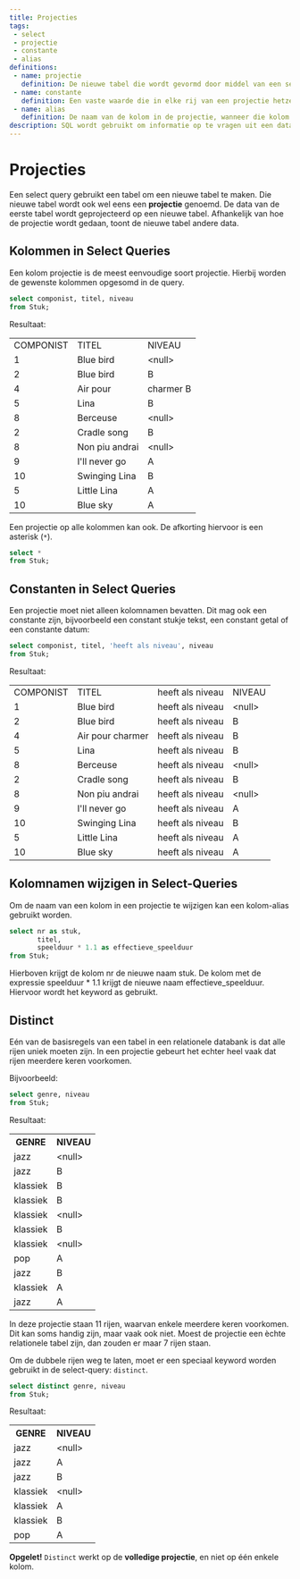 ```yaml
---
title: Projecties
tags: 
 - select
 - projectie
 - constante
 - alias
definitions: 
 - name: projectie
   definition: De nieuwe tabel die wordt gevormd door middel van een select query.
 - name: constante
   definition: Een vaste waarde die in elke rij van een projectie hetzelfde is.
 - name: alias
   definition: De naam van de kolom in de projectie, wanneer die kolom in de oorspronkelijke tabel een andere naam had.
description: SQL wordt gebruikt om informatie op te vragen uit een databank. Die informatie krijg je terug in de vorm van een tabel. Deze tabel wordt ook wel eens de projectie genoemd.
---
```


# Projecties

Een select query gebruikt een tabel om een nieuwe tabel te maken. Die nieuwe tabel wordt ook wel eens een **projectie** genoemd. De data van de eerste tabel wordt geprojecteerd op een nieuwe tabel. Afhankelijk van hoe de projectie wordt gedaan, toont de nieuwe tabel andere data.

## Kolommen in Select Queries

Een kolom projectie is de meest eenvoudige soort projectie. Hierbij worden de gewenste kolommen opgesomd in de query.

```sql
select componist, titel, niveau
from Stuk;
```

Resultaat:

<table class="styledTable">
   <tr>
      <td>COMPONIST</td>
      <td>TITEL</td>
      <td>NIVEAU</td>
   </tr>
   <tr>
      <td>1</td>
      <td>Blue bird</td>
      <td>&lt;null&gt;</td>
   </tr>
   <tr>
      <td>2</td>
      <td>Blue bird</td>
      <td>B</td>
   </tr>
   <tr>
      <td>4</td>
      <td>Air pour</td>
      <td>charmer B</td>
   </tr>
   <tr>
      <td>5</td>
      <td>Lina</td>
      <td>B</td>
   </tr>
   <tr>
      <td>8</td>
      <td>Berceuse</td>
      <td>&lt;null&gt;</td>
   </tr>
   <tr>
      <td>2</td>
      <td>Cradle song</td>
      <td>B</td>
   </tr>
   <tr>
      <td>8</td>
      <td>Non piu andrai</td>
      <td>&lt;null&gt;</td>
   </tr>
   <tr>
      <td>9</td>
      <td>I'll never go</td>
      <td>A</td>
   </tr>
   <tr>
      <td>10</td>
      <td>Swinging Lina</td>
      <td>B</td>
   </tr>
   <tr>
      <td>5</td>
      <td>Little Lina</td>
      <td>A</td>
   </tr>
   <tr>
      <td>10</td>
      <td>Blue sky</td>
      <td>A</td>
   </tr>
</table>

Een projectie op alle kolommen kan ook. De afkorting hiervoor is een asterisk (`*`).

```sql
select *
from Stuk;
```

## Constanten in Select Queries

Een projectie moet niet alleen kolomnamen bevatten. Dit mag ook een constante zijn, bijvoorbeeld een constant stukje tekst, een constant getal of een constante datum:

```sql
select componist, titel, 'heeft als niveau', niveau
from Stuk;
```

Resultaat:

<table class="styledTable">
   <tr>
      <td>COMPONIST</td>
      <td>TITEL</td>
      <td>heeft als niveau</td>
      <td>NIVEAU</td>
   </tr>
   <tr>
      <td>1</td>
      <td>Blue bird</td>
      <td>heeft als niveau</td>
      <td>&lt;null&gt;</td>
   </tr>
   <tr>
      <td>2</td>
      <td>Blue bird</td>
      <td>heeft als niveau</td>
      <td>B</td>
   </tr>
   <tr>
      <td>4</td>
      <td>Air pour charmer</td>
      <td>heeft als niveau</td>
      <td>B</td>
   </tr>
   <tr>
      <td>5</td>
      <td>Lina</td>
      <td>heeft als niveau</td>
      <td>B</td>
   </tr>
   <tr>
      <td>8</td>
      <td>Berceuse</td>
      <td>heeft als niveau</td>
      <td>&lt;null&gt;</td>
   </tr>
   <tr>
      <td>2</td>
      <td>Cradle song</td>
      <td>heeft als niveau</td>
      <td>B</td>
   </tr>
   <tr>
      <td>8</td>
      <td>Non piu andrai</td>
      <td>heeft als niveau</td>
      <td>&lt;null&gt;</td>
   </tr>
   <tr>
      <td>9</td>
      <td>I'll never go</td>
      <td>heeft als niveau</td>
      <td>A</td>
   </tr>
   <tr>
      <td>10</td>
      <td>Swinging Lina</td>
      <td>heeft als niveau</td>
      <td>B</td>
   </tr>
   <tr>
      <td>5</td>
      <td>Little Lina</td>
      <td>heeft als niveau</td>
      <td>A</td>
   </tr>
   <tr>
      <td>10</td>
      <td>Blue sky</td>
      <td>heeft als niveau</td>
      <td>A</td>
   </tr>
</table>

<!--
## Expressies in Select Queries

Een select-query mag ook expressies bevatten. De waarde van die expressie wordt dan berekend uit kolomwaardes en/of constanten.

```sql
select naam || ' is gevestigd in ' || plaats
from Muziekschool;
```

De expressie hierboven heet een concatenation. Een concatenation is het samenvoegen van tekst-waarden zodat het één tekst wordt.

<table class="styledTable">
   <tr>
      <td>CONCATENATION</td>
   </tr>
   <tr>
      <td>Muziekschool Amsterdam is gevestigd in Amsterdam</td>
   </tr>
   <tr>
      <td>Reijnders' Muziekschool is gevestigd in Nijmegen</td>
   </tr>
   <tr>
      <td>Het Muziekpakhuis is gevestigd in Amsterdam</td>
   </tr>
</table> -->

## Kolomnamen wijzigen in Select-Queries

Om de naam van een kolom in een projectie te wijzigen kan een kolom-alias gebruikt worden.

```sql
select nr as stuk,
       titel,
       speelduur * 1.1 as effectieve_speelduur
from Stuk;
```

Hierboven krijgt de kolom nr de nieuwe naam stuk. De kolom met de expressie speelduur * 1.1 krijgt de nieuwe naam effectieve_speelduur. Hiervoor wordt het keyword as gebruikt.

## Distinct

Eén van de basisregels van een tabel in een relationele databank is dat alle rijen uniek moeten zijn. In een projectie gebeurt het echter heel vaak dat rijen meerdere keren voorkomen.

Bijvoorbeeld:

```sql
select genre, niveau
from Stuk;
```

Resultaat:

<table class="styledTable">
   <tr>
      <th>GENRE</th>
      <th>NIVEAU</th>
   </tr>
   <tr>
      <td>jazz</td>
      <td>&lt;null&gt;</td>
   </tr>
   <tr>
      <td>jazz</td>
      <td>B</td>
   </tr>
   <tr>
      <td>klassiek</td>
      <td>B</td>
   </tr>
   <tr>
      <td>klassiek</td>
      <td>B</td>
   </tr>
   <tr>
      <td>klassiek</td>
      <td>&lt;null&gt;</td>
   </tr>
   <tr>
      <td>klassiek</td>
      <td>B</td>
   </tr>
   <tr>
      <td>klassiek</td>
      <td>&lt;null&gt;</td>
   </tr>
   <tr>
      <td>pop</td>
      <td>A</td>
   </tr>
   <tr>
      <td>jazz</td>
      <td>B</td>
   </tr>
   <tr>
      <td>klassiek</td>
      <td>A</td>
   </tr>
   <tr>
      <td>jazz</td>
      <td>A</td>
   </tr>
</table>

In deze projectie staan 11 rijen, waarvan enkele meerdere keren voorkomen. Dit kan soms handig zijn, maar vaak ook niet. Moest de projectie een èchte relationele tabel zijn, dan zouden er maar 7 rijen staan. 

Om de dubbele rijen weg te laten, moet er een speciaal keyword worden gebruikt in de select-query: `distinct`.

```sql
select distinct genre, niveau
from Stuk;
```

Resultaat:


<table class="styledTable">
   <tr>
      <th>GENRE</th>
      <th>NIVEAU</th>
   </tr>
   <tr>
      <td>jazz</td>
      <td>&lt;null&gt;</td>
   </tr>
   <tr>
      <td>jazz</td>
      <td>A</td>
   </tr>
   <tr>
      <td>jazz</td>
      <td>B</td>
   </tr>
   <tr>
      <td>klassiek</td>
      <td>&lt;null&gt;</td>
   </tr>
   <tr>
      <td>klassiek</td>
      <td>A</td>
   </tr>
   <tr>
      <td>klassiek</td>
      <td>B</td>
   </tr>
   <tr>
      <td>pop</td>
      <td>A</td>
   </tr>
</table>

**Opgelet!** `Distinct` werkt op de **volledige projectie**, en niet op één enkele kolom.
